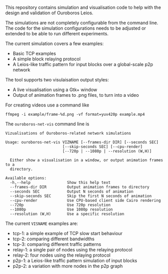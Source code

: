 This repository contains simulation and visualisation code to help with
the design and validation of Ouroboros Leios.

The simulations are not completely configurable from the command line.
The code for the simulation configurations needs to be adjusted or
extended to be able to run different experiments.

The current simulation covers a few examples:

* Basic TCP examples
* A simple block relaying protocol
* A Leios-like traffic pattern for input blocks over a global-scale p2p network

The tool supports two visulaisation output styles:

* A live visualisation using a Gtk+ window
* Output of animation frames to .png files, to turn into a video

For creating videos use a command like
```
ffmpeg -i example/frame-%d.png -vf format=yuv420p example.mp4
```

The `ouroboros-net-vis` command line is
```
Vizualisations of Ouroboros-related network simulations

Usage: ouroboros-net-vis VIZNAME [--frames-dir DIR] [--seconds SEC] 
                         [--skip-seconds SEC] [--cpu-render] 
                         [--720p | --1080p | --resolution (W,H)]

  Either show a visualisation in a window, or output animation frames to a
  directory.

Available options:
  -h,--help                Show this help text
  --frames-dir DIR         Output animation frames to directory
  --seconds SEC            Output N seconds of animation
  --skip-seconds SEC       Skip the first N seconds of animation
  --cpu-render             Use CPU-based client side Cairo rendering
  --720p                   Use 720p resolution
  --1080p                  Use 1080p resolution
  --resolution (W,H)       Use a specific resolution
```
The current `VISNAME` examples are:

* tcp-1: a simple example of TCP slow start behaviour
* tcp-2: comparing different bandwidths
* tcp-3: comparing different traffic patterns
* relay-1: a single pair of nodes using the relaying protocol
* relay-2: four nodes using the relaying protocol
* p2p-1: a Leios-like traffic pattern simulation of input blocks
* p2p-2: a variation with more nodes in the p2p graph
